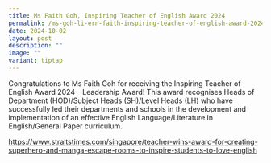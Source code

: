 ```yaml
---
title: Ms Faith Goh, Inspiring Teacher of English Award 2024
permalink: /ms-goh-li-ern-faith-inspiring-teacher-of-english-award-2024/
date: 2024-10-02
layout: post
description: ""
image: ""
variant: tiptap
---
```

<p>Congratulations to Ms Faith Goh for receiving the Inspiring Teacher of
English Award 2024 – Leadership Award! This award recognises Heads of Department
(HOD)/Subject Heads (SH)/Level Heads (LH) who have successfully led their
departments and schools in the development and implementation of an effective
English Language/Literature in English/General Paper curriculum.</p>
<p><a href="https://www.straitstimes.com/singapore/teacher-wins-award-for-creating-superhero-and-manga-escape-rooms-to-inspire-students-to-love-english" rel="noopener noreferrer nofollow" target="_blank">https://www.straitstimes.com/singapore/teacher-wins-award-for-creating-superhero-and-manga-escape-rooms-to-inspire-students-to-love-english</a>
</p>